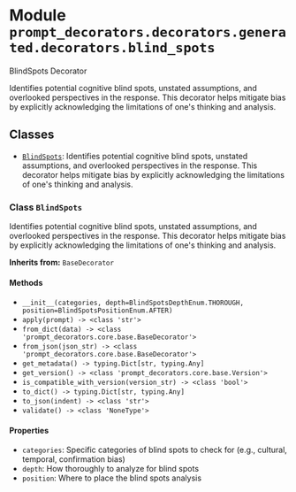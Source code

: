 # Module `prompt_decorators.decorators.generated.decorators.blind_spots`

BlindSpots Decorator

Identifies potential cognitive blind spots, unstated assumptions, and overlooked perspectives in the response. This decorator helps mitigate bias by explicitly acknowledging the limitations of one's thinking and analysis.

## Classes

- [`BlindSpots`](#class-blindspots): Identifies potential cognitive blind spots, unstated assumptions, and overlooked perspectives in the response. This decorator helps mitigate bias by explicitly acknowledging the limitations of one's thinking and analysis.

### Class `BlindSpots`

Identifies potential cognitive blind spots, unstated assumptions, and overlooked perspectives in the response. This decorator helps mitigate bias by explicitly acknowledging the limitations of one's thinking and analysis.

**Inherits from:** `BaseDecorator`

#### Methods

- `__init__(categories, depth=BlindSpotsDepthEnum.THOROUGH, position=BlindSpotsPositionEnum.AFTER)`
- `apply(prompt) -> <class 'str'>`
- `from_dict(data) -> <class 'prompt_decorators.core.base.BaseDecorator'>`
- `from_json(json_str) -> <class 'prompt_decorators.core.base.BaseDecorator'>`
- `get_metadata() -> typing.Dict[str, typing.Any]`
- `get_version() -> <class 'prompt_decorators.core.base.Version'>`
- `is_compatible_with_version(version_str) -> <class 'bool'>`
- `to_dict() -> typing.Dict[str, typing.Any]`
- `to_json(indent) -> <class 'str'>`
- `validate() -> <class 'NoneType'>`
#### Properties

- `categories`: Specific categories of blind spots to check for (e.g., cultural, temporal, confirmation bias)
- `depth`: How thoroughly to analyze for blind spots
- `position`: Where to place the blind spots analysis
